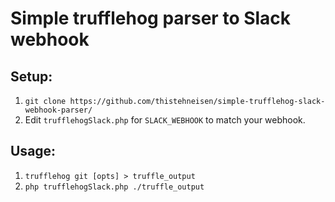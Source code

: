 # Simple trufflehog parser to Slack webhook

## Setup:
1. `git clone https://github.com/thistehneisen/simple-trufflehog-slack-webhook-parser/`
2. Edit `trufflehogSlack.php` for `SLACK_WEBHOOK` to match your webhook.

## Usage:
1. `trufflehog git [opts] > truffle_output`
2. `php trufflehogSlack.php ./truffle_output`
